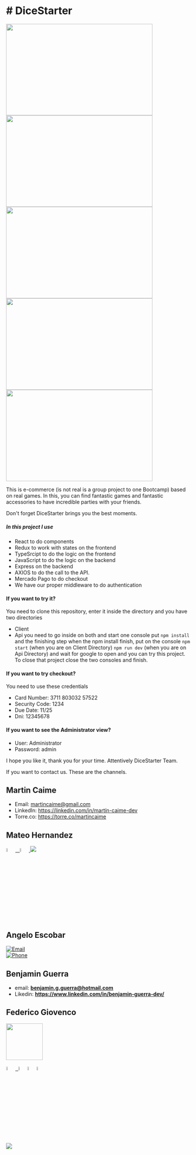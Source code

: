 # # DiceStarter

<img height="250" width="400" src='https://user-images.githubusercontent.com/48165276/120648699-522d6080-c452-11eb-88c1-d1b911854692.png'><img height="250" width="400" src='https://user-images.githubusercontent.com/48165276/120648741-5e192280-c452-11eb-85e2-885c062510d0.png'>
<img height="250" width="400" src='https://user-images.githubusercontent.com/48165276/120648794-6a9d7b00-c452-11eb-9622-7c5f6d54a6f7.png'><img height="250" width="400" src='https://user-images.githubusercontent.com/48165276/120648822-71c48900-c452-11eb-881c-29b77ce436a2.png'>
<img height="250" width="400" src='https://user-images.githubusercontent.com/48165276/120649102-c536d700-c452-11eb-843a-7a12b6ce5fd3.png'>

This is e-commerce (is not real is a group project to one Bootcamp) based on real games. In this, you can find fantastic games and fantastic accessories to have incredible parties with your friends.

Don't forget DiceStarter brings you the best moments.

##### In this project I use

- React to do components
- Redux to work with states on the frontend
- TypeSrcipt to do the logic on the frontend
- JavaScript to do the logic on the backend
- Express on the backend
- AXIOS to do the call to the API.
- Mercado Pago to do checkout
- We have our proper middleware to do authentication

#### If you want to try it?
You need to clone this repository, enter it inside the directory and 
you have two directories 
- Client
- Api
you need to go inside on both and start one console put
`npm install`
and the finishing step when the npm install finish, put on the console 
`npm start` (when you are on Client Directory)
`npm run dev` (when you are on Api Directory)
and wait for google to open and you can try this project.
To close that project close the two consoles and finish.

####  If you want to try checkout?
You need to use these credentials
- Card Number: 3711 803032 57522
- Security Code: 1234
- Due Date: 11/25
- Dni: 12345678

#### If you want to see the Administrator view?
- User: Administrator
- Password: admin

I hope you like it, thank you for your time. Attentively DiceStarter Team.

 If you want to contact us. These are the channels.

## Martin Caime

- Email: martincaime@gmail.com
- LinkedIn: https://linkedin.com/in/martín-caime-dev
- Torre.co: https://torre.co/martincaime

## Mateo Hernandez

<span >
<a href="https://www.linkedin.com/in/mateo-hernandez-7538611b9/" ><img width="5%" src="https://github.com/WanCirone/wancirone/blob/main/logos/linkedin-icon.png"> &nbsp;
<a href="mailto:mateoeo23@gmail.com" ><img width="5%" src="https://github.com/WanCirone/wancirone/blob/main/logos/gmail-icon%20green.png">
</span>
 <a><img src='https://img.shields.io/badge/+5402645601010-my_phone_number-1B8C26?style=for-the-badge&logo=phone&logoColor=white&labelColor=101010' /></a>

## Angelo Escobar

[![Email](https://img.shields.io/badge/angeloo.esc@gmail.com-my_personal_email-1B8C26?style=for-the-badge&logo=gmail&logoColor=white&labelColor=101010)](mailto:angeloo.esc@gmail.com)
</br>
[![Phone](https://img.shields.io/badge/+543624901815-my_phone_number-1B8C26?style=for-the-badge&logo=phone&logoColor=white&labelColor=101010)](mailto:angeloo.esc@gmail.com)

## Benjamin Guerra
 
 - email: **benjamin.g.guerra@hotmail.com**
 - Likedin: **https://www.linkedin.com/in/benjamin-guerra-dev/**
 
## Federico Giovenco

<img height="100" width="100" src='https://media-exp1.licdn.com/dms/image/D5635AQGmJFBb5v-m1A/profile-framedphoto-shrink_200_200/0/1622502039709?e=1622818800&v=beta&t=8hB1wlCctnCJ53O6QK2JaSJL_ErzzUfYgkjvJzUNi3g'>

<a href="https://www.linkedin.com/in/federico-giovenco-96929320b/" ><img width="5%" src="https://image.flaticon.com/icons/png/512/174/174857.png"> &nbsp;<a href="mailto:giovencofede@gmail.com" ><img width="5%" src="https://cdn.icon-icons.com/icons2/2631/PNG/512/gmail_new_logo_icon_159149.png"><a href="https://twitter.com/cocofexe" ><img width="5%" src="http://assets.stickpng.com/images/580b57fcd9996e24bc43c53e.png"><a href="https://www.instagram.com/fedegiovenco/" ><img width="5%" src="https://image.flaticon.com/icons/png/512/174/174855.png">
 
 <a><img src='https://img.shields.io/badge/+541167910548-my_phone_number-1B8C26?style=for-the-badge&logo=phone&logoColor=white&labelColor=101010' /></a>
